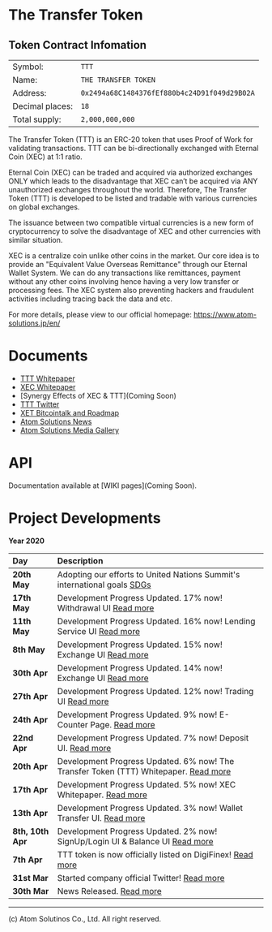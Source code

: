 # The Transfer Token

## Token Contract Infomation
|||
|---|---|
|Symbol: | `TTT` |
|Name: | `THE TRANSFER TOKEN` |
|Address: | `0x2494a68C1484376fEf880b4c24D91f049d29B02A` |(https://etherscan.io/token/0x2494a68C1484376fEf880b4c24D91f049d29B02A)
|Decimal places: | `18` |
|Total supply: | `2,000,000,000` |

The Transfer Token (TTT) is an ERC-20 token that uses Proof of Work for validating transactions. TTT can be bi-directionally exchanged with Eternal Coin (XEC) at 1:1 ratio.

Eternal Coin (XEC) can be traded and acquired via authorized exchanges ONLY which leads to the disadvantage that XEC can’t be acquired via ANY unauthorized exchanges throughout the world.
Therefore, The Transfer Token (TTT) is developed to be listed and tradable with various currencies on global exchanges.

The issuance between two compatible virtual currencies is a new form of cryptocurrency to solve the disadvantage of XEC and other currencies with similar situation.

XEC is a centralize coin unlike other coins in the market. Our core idea is to provide an "Equivalent Value Overseas Remittance" through our Eternal Wallet System. We can do any transactions like remittances, payment without any other coins involving hence having a very low transfer or processing fees. The XEC system also preventing hackers and fraudulent activities including tracing back the data and etc.

For more details, please view to our official homepage: https://www.atom-solutions.jp/en/

# Documents
- [TTT Whitepaper](https://www.atom-solutions.jp/whitepaper/TTT_Whitepaper_ver.1.2_en.pdf)   
- [XEC Whitepaper](https://www.atom-solutions.jp/whitepaper/lightpaper_EN.pdf)  
- [Synergy Effects of XEC & TTT](Coming Soon)  
- [TTT Twitter](https://twitter.com/AtomOfficialSNS)
- [XET Bitcointalk and Roadmap](https://bitcointalk.org/index.php?topic=5236953.0)
- [Atom Solutions News](https://www.atom-solutions.jp/en/news/)  
- [Atom Solutions Media Gallery](https://www.atom-solutions.jp/en/media/)

# API

Documentation available at [WIKI pages](Coming Soon).

# Project Developments

**Year 2020**  

|Day|Description|
|:---|:---|
|**20th May**|Adopting our efforts to United Nations Summit's international goals [SDGs](https://www.atom-solutions.jp/en/sdgs/)| 
|**17th May**|Development Progress Updated. 17% now! Withdrawal UI [Read more](https://www.atom-solutions.jp/project/)| 
|**11th May**|Development Progress Updated. 16% now! Lending Service UI [Read more](https://www.atom-solutions.jp/project/)| 
|**8th May**|Development Progress Updated. 15% now! Exchange UI [Read more](https://www.atom-solutions.jp/project/)| 
|**30th Apr**|Development Progress Updated. 14% now! Exchange UI [Read more](https://www.atom-solutions.jp/project/)| 
|**27th Apr**|Development Progress Updated. 12% now! Trading UI [Read more](https://www.atom-solutions.jp/project/)| 
|**24th Apr**|Development Progress Updated. 9% now! E-Counter Page. [Read more](https://www.atom-solutions.jp/en/ecounter/)| 
|**22nd Apr**|Development Progress Updated. 7% now! Deposit UI. [Read more](https://www.atom-solutions.jp/project/)| 
|**20th Apr**|Development Progress Updated. 6% now! The Transfer Token (TTT) Whitepaper. [Read more](https://www.atom-solutions.jp/whitepaper/TTT_Whitepaper_ver.1.2_en.pdf)| 
|**17th Apr**|Development Progress Updated. 5% now! XEC Whitepaper. [Read more](https://www.atom-solutions.jp/whitepaper/lightpaper_EN.pdf)| 
|**13th Apr**|Development Progress Updated. 3% now! Wallet Transfer UI. [Read more](https://www.atom-solutions.jp/project/)| 
|**8th, 10th Apr**|Development Progress Updated. 2% now! SignUp/Login UI & Balance UI [Read more](https://www.atom-solutions.jp/project/)| 
|**7th Apr**|TTT token is now officially listed on DigiFinex! [Read more](https://www.digifinex.com)|  
|**31st Mar**|Started company official Twitter! [Read more](https://twitter.com/AtomOfficialSNS)|  
|**30th Mar**|News Released. [Read more](https://www.atom-solutions.jp/en/news/news_200330.php)|  



  
---
(c) Atom Solutinos Co., Ltd. All right reserved.
